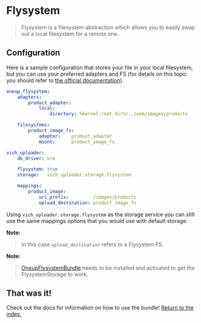 Flysystem
=========

> Flysystem is a filesystem abstraction which allows you to easily swap out a
> local filesystem for a remote one.


## Configuration

Here is a sample configuration that stores your file in your local filesystem,
but you can use your preferred adapters and FS (for details on this topic you
should refer to [the official documentation](https://github.com/1up-lab/OneupFlysystemBundle/blob/master/Resources/doc/index.md)).

``` yaml
oneup_flysystem:
    adapters:
        product_adapter:
            local:
                directory: %kernel.root_dir%/../web/images/products

    filesystems:
        product_image_fs:
            adapter:    product_adapter
            mount:      product_image_fs

vich_uploader:
    db_driver: orm

    flysystem: true
    storage:   vich_uploader.storage.flysystem

    mappings:
        product_image:
            uri_prefix:         /images/products
            upload_destination: product_image_fs
```

Using `vich_uploader.storage.flysystem` as the storage service you can still use
the same mappings options that you would use with default storage.

**Note:**

> In this case `upload_destination` refers to a Flysystem FS.

**Note:**

> [OneupFlysystemBundle](https://github.com/1up-lab/OneupFlysystemBundle) needs
> to be installed and activated to get the FlysystemStorage to work.


## That was it!

Check out the docs for information on how to use the bundle! [Return to the
index.](../index.md)
